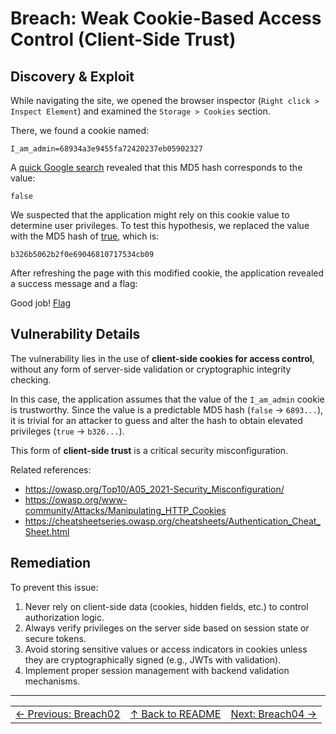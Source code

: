 # Breach: Weak Cookie-Based Access Control (Client-Side Trust)

## Discovery & Exploit

While navigating the site, we opened the browser inspector (`Right click > Inspect Element`) and examined the `Storage > Cookies` section.

There, we found a cookie named:

``I_am_admin=68934a3e9455fa72420237eb05902327``

A [quick Google search](https://md5hashing.net/hash/md5/68934a3e9455fa72420237eb05902327) revealed that this MD5 hash corresponds to the value:

``false``

We suspected that the application might rely on this cookie value to determine user privileges. To test this hypothesis, we replaced the value with the MD5 hash of [true](https://10015.io/tools/md5-encrypt-decrypt), which is:

``b326b5062b2f0e69046810717534cb09``

After refreshing the page with this modified cookie, the application revealed a success message and a flag:

Good job! [Flag](../flag)


## Vulnerability Details

The vulnerability lies in the use of **client-side cookies for access control**, without any form of server-side validation or cryptographic integrity checking.

In this case, the application assumes that the value of the `I_am_admin` cookie is trustworthy. Since the value is a predictable MD5 hash (`false` → `6893...`), it is trivial for an attacker to guess and alter the hash to obtain elevated privileges (`true` → `b326...`).

This form of **client-side trust** is a critical security misconfiguration.

Related references:

- https://owasp.org/Top10/A05_2021-Security_Misconfiguration/
- https://owasp.org/www-community/Attacks/Manipulating_HTTP_Cookies
- https://cheatsheetseries.owasp.org/cheatsheets/Authentication_Cheat_Sheet.html

## Remediation

To prevent this issue:

1. Never rely on client-side data (cookies, hidden fields, etc.) to control authorization logic.
2. Always verify privileges on the server side based on session state or secure tokens.
3. Avoid storing sensitive values or access indicators in cookies unless they are cryptographically signed (e.g., JWTs with validation).
4. Implement proper session management with backend validation mechanisms.

---

<table width="100%">
  <tr>
    <td align="left"><a href="../../Breach02_RecursiveReadmeEnumeration/Ressources/writeup.md">← Previous: Breach02</a></td>
    <td align="center"><a href="../../README.md">↑ Back to README</a></td>
    <td align="right"><a href="../../Breach04_HiddenFieldEmailManipulation/Ressources/writeup.md">Next: Breach04 →</a></td>
  </tr>
</table>
